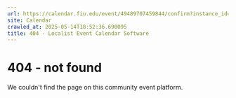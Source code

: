```yaml
---
url: https://calendar.fiu.edu/event/49489707459844/confirm?instance_id=49489707470090&return=https%3A%2F%2Fcalendar.fiu.edu%2Fcalendar%3Fevent_types%255B%255D%3D37290279036119
site: Calendar
crawled_at: 2025-05-14T18:52:36.690095
title: 404 - Localist Event Calendar Software
---
```


# 404 - not found
We couldn't find the page on this community event platform.
